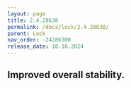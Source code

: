 ```yaml
---
layout: page
title: 2.4.28630
permalink: /docs/lock/2.4.28630/
parent: Lock
nav_order: -24286300
release_date: 10.10.2024
---
```


## Improved overall stability.

